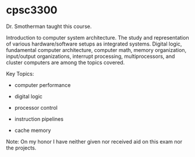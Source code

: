 # cpsc3300
Dr. Smotherman taught this course. 

Introduction to computer system architecture. The study and representation of various hardware/software setups as integrated systems. Digital logic, fundamental computer architecture, computer math, memory organization, input/output organizations, interrupt processing, multiprocessors, and cluster computers are among the topics covered.

Key Topics: 
- computer performance 

- digital logic

- processor control

- instruction pipelines

- cache memory  


Note: On my honor I have neither given nor received aid on this exam nor the projects.
